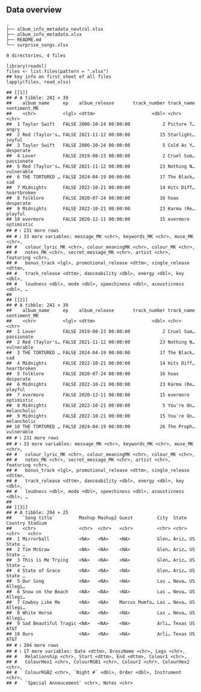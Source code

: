 ## Data overview

    .
    ├── album_info_metadata_neutral.xlsx
    ├── album_info_metadata.xlsx
    ├── README.md
    └── surprise_songs.xlsx

    0 directories, 4 files

    library(readxl)
    files <- list.files(pattern = ".xlsx")
    ## key info on first sheet of all files
    lapply(files, read_xlsx)

    ## [[1]]
    ## # A tibble: 241 × 39
    ##    album_name     ep    album_release       track_number track_name sentiment_MK
    ##    <chr>          <lgl> <dttm>                     <dbl> <chr>      <chr>       
    ##  1 Taylor Swift   FALSE 2006-10-24 00:00:00            2 Picture T… angry       
    ##  2 Red (Taylor's… FALSE 2021-11-12 00:00:00           15 Starlight… joyful      
    ##  3 Taylor Swift   FALSE 2006-10-24 00:00:00            5 Cold As Y… desperate   
    ##  4 Lover          FALSE 2019-08-23 00:00:00            2 Cruel Sum… passionate  
    ##  5 Red (Taylor's… FALSE 2021-11-12 00:00:00           23 Nothing N… vulnerable  
    ##  6 THE TORTURED … FALSE 2024-04-19 00:00:00           17 The Black… sad         
    ##  7 Midnights      FALSE 2022-10-21 00:00:00           14 Hits Diff… heartbroken 
    ##  8 folklore       FALSE 2020-07-24 00:00:00           16 hoax       desperate   
    ##  9 Midnights      FALSE 2022-10-21 00:00:00           23 Karma (Re… playful     
    ## 10 evermore       FALSE 2020-12-11 00:00:00           15 evermore   optimistic  
    ## # ℹ 231 more rows
    ## # ℹ 33 more variables: message_MK <chr>, keywords_MK <chr>, muse_MK <chr>,
    ## #   colour_lyric_MK <chr>, colour_meaningMK <chr>, colour_MK <chr>,
    ## #   notes_MK <chr>, secret_message_MK <chr>, artist <chr>, featuring <chr>,
    ## #   bonus_track <lgl>, promotional_release <dttm>, single_release <dttm>,
    ## #   track_release <dttm>, danceability <dbl>, energy <dbl>, key <dbl>,
    ## #   loudness <dbl>, mode <dbl>, speechiness <dbl>, acousticness <dbl>, …
    ## 
    ## [[2]]
    ## # A tibble: 241 × 39
    ##    album_name     ep    album_release       track_number track_name sentiment_MK
    ##    <chr>          <lgl> <dttm>                     <dbl> <chr>      <chr>       
    ##  1 Lover          FALSE 2019-08-23 00:00:00            2 Cruel Sum… passionate  
    ##  2 Red (Taylor's… FALSE 2021-11-12 00:00:00           23 Nothing N… vulnerable  
    ##  3 THE TORTURED … FALSE 2024-04-19 00:00:00           17 The Black… sad         
    ##  4 Midnights      FALSE 2022-10-21 00:00:00           14 Hits Diff… heartbroken 
    ##  5 folklore       FALSE 2020-07-24 00:00:00           16 hoax       desperate   
    ##  6 Midnights      FALSE 2022-10-21 00:00:00           23 Karma (Re… playful     
    ##  7 evermore       FALSE 2020-12-11 00:00:00           15 evermore   optimistic  
    ##  8 Midnights      FALSE 2022-10-21 00:00:00            5 You're On… melancholic 
    ##  9 Midnights      FALSE 2022-10-21 00:00:00           15 You're On… melancholic 
    ## 10 THE TORTURED … FALSE 2024-04-19 00:00:00           26 The Proph… vulnerable  
    ## # ℹ 231 more rows
    ## # ℹ 33 more variables: message_MK <chr>, keywords_MK <chr>, muse_MK <chr>,
    ## #   colour_lyric_MK <chr>, colour_meaningMK <chr>, colour_MK <chr>,
    ## #   notes_MK <chr>, secret_message_MK <chr>, artist <chr>, featuring <chr>,
    ## #   bonus_track <lgl>, promotional_release <dttm>, single_release <dttm>,
    ## #   track_release <dttm>, danceability <dbl>, energy <dbl>, key <dbl>,
    ## #   loudness <dbl>, mode <dbl>, speechiness <dbl>, acousticness <dbl>, …
    ## 
    ## [[3]]
    ## # A tibble: 294 × 25
    ##    `Song title`         Mashup Mashup2 Guest         City  State Country Stadium
    ##    <chr>                <chr>  <chr>   <chr>         <chr> <chr> <chr>   <chr>  
    ##  1 Mirrorball           <NA>   <NA>    <NA>          Glen… Ariz… US      State …
    ##  2 Tim McGraw           <NA>   <NA>    <NA>          Glen… Ariz… US      State …
    ##  3 This is Me Trying    <NA>   <NA>    <NA>          Glen… Ariz… US      State …
    ##  4 State of Grace       <NA>   <NA>    <NA>          Glen… Ariz… US      State …
    ##  5 Our Song             <NA>   <NA>    <NA>          Las … Neva… US      Allegi…
    ##  6 Snow on the Beach    <NA>   <NA>    <NA>          Las … Neva… US      Allegi…
    ##  7 Cowboy Like Me       <NA>   <NA>    Marcus Mumfo… Las … Neva… US      Allegi…
    ##  8 White Horse          <NA>   <NA>    <NA>          Las … Neva… US      Allegi…
    ##  9 Sad Beautiful Tragic <NA>   <NA>    <NA>          Arli… Texas US      AT&T   
    ## 10 Ours                 <NA>   <NA>    <NA>          Arli… Texas US      AT&T   
    ## # ℹ 284 more rows
    ## # ℹ 17 more variables: Date <dttm>, DressName <chr>, Legs <chr>,
    ## #   Relationship <chr>, Start <dttm>, End <dttm>, Colour1 <chr>,
    ## #   ColourHex1 <chr>, ColourRGB1 <chr>, Colour2 <chr>, ColourHex2 <chr>,
    ## #   ColourRGB2 <chr>, `Night #` <dbl>, Order <dbl>, Instrument <chr>,
    ## #   `Special Annoucement` <chr>, Notes <chr>
